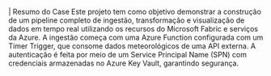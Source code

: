 | Resumo do Case
Este projeto tem como objetivo demonstrar a construção de um pipeline completo de ingestão, transformação e visualização de dados em tempo real utilizando os recursos do Microsoft Fabric e serviços da Azure.
A ingestão começa com uma Azure Function configurada com um Timer Trigger, que consome dados meteorológicos de uma API externa. A autenticação é feita por meio de um Service Principal Name (SPN) com credenciais armazenadas no Azure Key Vault, garantindo segurança.
